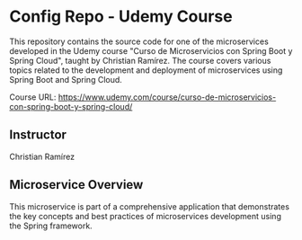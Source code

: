 # Config Repo - Udemy Course

This repository contains the source code for one of the microservices developed in the Udemy course "Curso de Microservicios con Spring Boot y Spring Cloud", taught by Christian Ramírez. The course covers various topics related to the development and deployment of microservices using Spring Boot and Spring Cloud.

Course URL: https://www.udemy.com/course/curso-de-microservicios-con-spring-boot-y-spring-cloud/

## Instructor

Christian Ramírez

## Microservice Overview

This microservice is part of a comprehensive application that demonstrates the key concepts and best practices of microservices development using the Spring framework.
